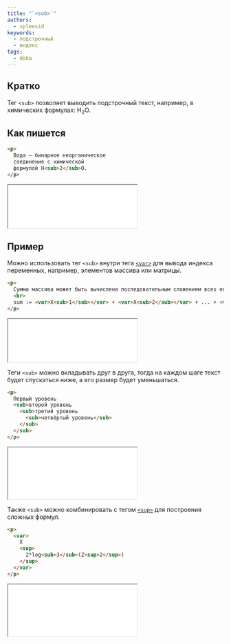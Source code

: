 ```yaml
---
title: "`<sub>`"
authors:
  - xpleesid
keywords:
  - подстрочный
  - индекс
tags:
  - doka
---
```


## Кратко

Тег `<sub>` позволяет выводить подстрочный текст, например, в химических формулах: H<sub>2</sub>O.

## Как пишется

```html
<p>
  Вода — бинарное неорганическое
  соединение с химической
  формулой H<sub>2</sub>O.
</p>
```

<iframe title="Пример с формулой воды" src="demos/basic/" height="100"></iframe>

## Пример

Можно использовать тег `<sub>` внутри тега [`<var>`](/html/var) для вывода индекса переменных, например, элементов массива или матрицы.

```html
<p>
  Сумма массива может быть вычислена последовательным сложением всех его элементов:
  <br>
  sum := <var>X<sub>1</sub></var> + <var>X<sub>2</sub></var> + ... + <var>X<sub>N</sub></var>
</p>
```

<iframe title="Пример с математической формулой" src="demos/variables/" height="100"></iframe>

Теги `<sub>` можно вкладывать друг в друга, тогда на каждом шаге текст будет спускаться ниже, а его размер будет уменьшаться.

```html
<p>
  Первый уровень
  <sub>второй уровень
    <sub>третий уровень
      <sub>четвёртый уровень</sub>
    </sub>
  </sub>
</p>
```

<iframe title="Пример с математической формулой" src="demos/nested/" height="120"></iframe>

Также `<sub>` можно комбинировать с тегом [`<sup>`](/html/sup) для построения сложных формул.

```html
<p>
  <var>
    X
    <sup>
      2*log<sub>3</sub>(Z<sup>2</sup>)
    </sup>
  </var>
</p>
```

<iframe title="Пример с тегом sup" src="demos/sup/" height="120"></iframe>
